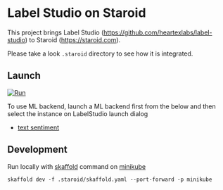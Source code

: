 # Label Studio on Staroid

This project brings Label Studio (https://github.com/heartexlabs/label-studio) to Staroid (https://staroid.com).

Please take a look `.staroid` directory to see how it is integrated.


## Launch

[![Run](https://staroid.com/api/run/button.svg)](https://staroid.com/api/run)

To use ML backend, launch a ML backend first from the below and then select the instance on LabelStudio launch dialog

 * [text sentiment](https://staroid.com/g/labelstudio-on-staroid/text-sentiment/instances)

## Development

Run locally with [skaffold](https://skaffold.dev/) command on [minikube](https://minikube.sigs.k8s.io)

```
skaffold dev -f .staroid/skaffold.yaml --port-forward -p minikube
```
